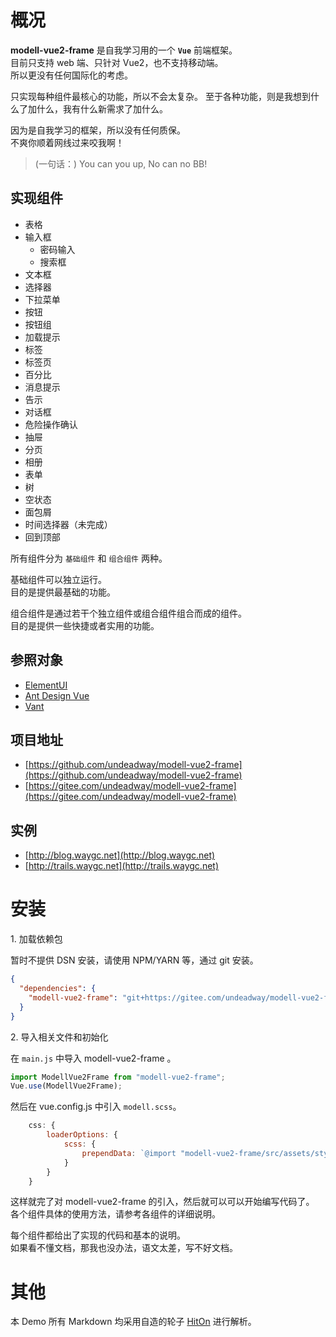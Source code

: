 # 概况

**modell-vue2-frame** 是自我学习用的一个 **`Vue`** 前端框架。  
目前只支持 web 端、只针对 Vue2，也不支持移动端。  
所以更没有任何国际化的考虑。

只实现每种组件最核心的功能，所以不会太复杂。
至于各种功能，则是我想到什么了加什么，我有什么新需求了加什么。

因为是自我学习的框架，所以没有任何质保。  
不爽你顺着网线过来咬我啊！

>(一句话：)
> You can you up, No can no BB!

## 实现组件

* 表格
* 输入框
  * 密码输入
  * 搜索框
* 文本框
* 选择器
* 下拉菜单
* 按钮
* 按钮组
* 加载提示
* 标签
* 标签页
* 百分比
* 消息提示
* 告示
* 对话框
* 危险操作确认
* 抽屉
* 分页
* 相册
* 表单
* 树
* 空状态
* 面包屑
* 时间选择器（未完成）
* 回到顶部

所有组件分为 `基础组件` 和 `组合组件` 两种。

基础组件可以独立运行。  
目的是提供最基础的功能。

组合组件是通过若干个独立组件或组合组件组合而成的组件。  
目的是提供一些快捷或者实用的功能。

## 参照对象

* [ElementUI](https://element.eleme.cn/#/zh-CN)
* [Ant Design Vue](https://www.antdv.com/docs/vue/introduce-cn)
* [Vant](https://youzan.github.io/vant/v2/)

## 项目地址

* [https://github.com/undeadway/modell-vue2-frame](https://github.com/undeadway/modell-vue2-frame)
* [https://gitee.com/undeadway/modell-vue2-frame](https://gitee.com/undeadway/modell-vue2-frame)

## 实例

* [http://blog.waygc.net](http://blog.waygc.net)
* [http://trails.waygc.net](http://trails.waygc.net)

# 安装

1\. 加载依赖包

暂时不提供 DSN 安装，请使用 NPM/YARN 等，通过 git 安装。

```JSON
{
  "dependencies": {
    "modell-vue2-frame": "git+https://gitee.com/undeadway/modell-vue2-frame#dev"
  }
}
```

2\. 导入相关文件和初始化

在 `main.js` 中导入 modell-vue2-frame 。

```JavaScript
import ModellVue2Frame from "modell-vue2-frame";
Vue.use(ModellVue2Frame);
```

然后在 vue.config.js 中引入 `modell.scss`。

```JavaScript
	css: {
		loaderOptions: {
			scss: {
				prependData: `@import "modell-vue2-frame/src/assets/styles/modell.scss";`
			}
		}
	}
```

这样就完了对 modell-vue2-frame 的引入，然后就可以可以开始编写代码了。  
各个组件具体的使用方法，请参考各组件的详细说明。

每个组件都给出了实现的代码和基本的说明。  
如果看不懂文档，那我也没办法，语文太差，写不好文档。

# 其他

本 Demo 所有 Markdown 均采用自造的轮子 [HitOn](https://github.com/undeadway/hiton) 进行解析。
